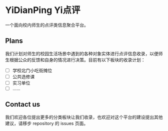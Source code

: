 # YiDianPing Yi点评

一个面向校内师生的点评类信息聚合平台。

## Plans

我们计划对师生的校园生活场景中遇到的各种对象实体进行点评信息收录，以便师生根据公众的反馈和自身的情况进行决策。目前有以下板块的收录计划：

- [ ] 学校北门小吃街摊位
- [ ] 公共选修课
- [ ] 实习单位
- [ ] ......

## Contact us

我们欢迎各位提出更多的分类板块让我们收录，也欢迎对这个平台的建设提出其他建议，请移步 repository 的 issues 页面。
